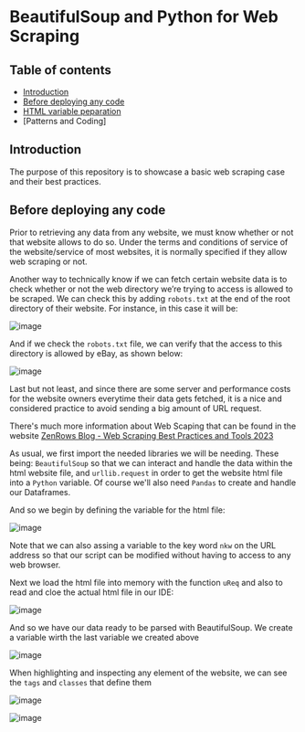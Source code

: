# BeautifulSoup and Python for Web Scraping

## Table of contents

+ [Introduction](#introduction)
+ [Before deploying any code](#before-deploying-any-code)
+ [HTML variable peparation]()
+ [Patterns and Coding]

## Introduction

The purpose of this repository is to showcase a basic web scraping case and their best practices.


## Before deploying any code

Prior to retrieving any data from any website, we must know whether or not that website allows to do so. Under the terms and conditions of service of the website/service of most websites, it is normally specified if they allow web scraping or not. 

Another way to technically know if we can fetch certain website data is to check whether or not the web directory we’re trying to access is allowed to be scraped. We can check this by adding `robots.txt` at the end of the root directory of their website. For instance, in this case it will be:

![image](https://github.com/GBlanch/BeautifulSoup-and-Python-for-Web-Scraping/assets/136500426/ac71c1bb-ce67-4713-bd88-a16a01916461)

And if we check the `robots.txt` file, we can verify that the access to this directory is allowed by eBay, as shown below:

![image](https://github.com/GBlanch/BeautifulSoup-and-Python-for-Web-Scraping/assets/136500426/3a6c0cbf-9f1d-4323-ad33-5e0031b7e3d9)


Last but not least, and since there are some server and performance costs for the website owners everytime their data gets fetched, it is a nice and considered practice to avoid sending a big amount of URL request.

There's much more information about Web Scaping that can be found in the  website [ZenRows Blog - Web Scraping Best Practices and Tools 2023](https://www.zenrows.com/blog/web-scraping-best-practices#respect-robots-txt-sitemap)

As usual, we first import the needed libraries we will be needing. These being: `BeautifulSoup` so that we can interact and handle the data within the html website file, and `urllib.request` in order to get the website html file into a `Python` variable. Of course we'll also need `Pandas` to create and handle our Dataframes.

And so we begin by defining the variable for the html file:

![image](https://github.com/GBlanch/BeautifulSoup-and-Python-for-Web-Scraping/assets/136500426/951df0c8-ef6e-4315-91fd-a5e8f3ea6cd4)

Note that we can also assing a variable to the key word `nkw` on the URL address so that our script can be modified without having to access to any web browser.

Next we load the html file into memory with the function `uReq` and also to read and cloe the actual html file in our IDE:

![image](https://github.com/GBlanch/BeautifulSoup-and-Python-for-Web-Scraping/assets/136500426/914bbe90-bd0b-4333-bc31-c70953304071)

And so we have our data ready to be parsed with BeautifulSoup. We create a variable wirth the last variable we created above

![image](https://github.com/GBlanch/BeautifulSoup-and-Python-for-Web-Scraping/assets/136500426/51cf6a9a-764c-47af-84e1-81792ba8b26e)

When highlighting and inspecting any element of the website, we can see the `tags` and `classes` that define them

![image](https://github.com/GBlanch/BeautifulSoup-and-Python-for-Web-Scraping/assets/136500426/2b3d8574-5efe-4b2e-a501-81c09d8a6d4d)

![image](https://github.com/GBlanch/BeautifulSoup-and-Python-for-Web-Scraping/assets/136500426/a8cde13e-987e-4231-bde1-6fa0cc1bdfc9)


